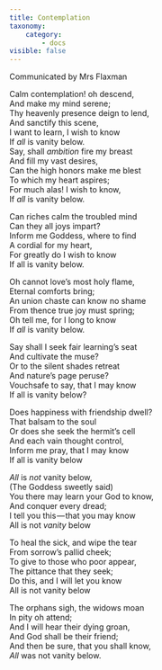 ```yaml
---
title: Contemplation
taxonomy:
    category:
        - docs
visible: false
---
```


<span class="name">Communicated by Mrs Flaxman</span>

Calm contemplation! oh descend,  
And make my mind serene;  
Thy heavenly presence deign to lend,  
And sanctify this scene,  
I want to learn, I wish to know  
If *all* is vanity below.  
Say, shall *ambition* fire my breast  
And fill my vast desires,  
Can the high honors make me blest  
To which my heart aspires;  
For much alas! I wish to know,  
If *all* is vanity below.  

Can riches calm the troubled mind  
Can they all joys impart?  
Inform me Goddess, where to find  
A cordial for my heart,  
For greatly do I wish to know  
If all is vanity below.

Oh cannot love’s most holy flame,  
Eternal comforts bring;  
An union chaste can know no shame  
From thence true joy must spring;  
Oh tell me, for I long to know  
If *all* is vanity below.

Say shall I seek fair learning’s seat  
And cultivate the muse?  
Or to the silent shades retreat  
And nature’s page peruse?  
Vouchsafe to say, that I may know  
If all is vanity below?  

Does happiness with friendship dwell?  
That balsam to the soul  
Or does she seek the hermit’s cell  
And each vain thought control,  
Inform me pray, that I may know  
If all is vanity below  

*All* is *not* vanity below,  
(The Goddess sweetly said)  
You there may learn your God to know,  
And conquer every dread;  
I tell you this — that you may know  
All is not *vanity* below

To heal the sick, and wipe the tear  
From sorrow’s pallid cheek;  
To give to those who poor appear,  
The pittance that they seek;  
Do this, and I will let you know  
All is not vanity below

The orphans sigh, the widows moan  
In pity oh attend;  
And I will hear their dying groan,  
And God shall be their friend;  
And then be sure, that you shall know,  
*All* was not vanity below.